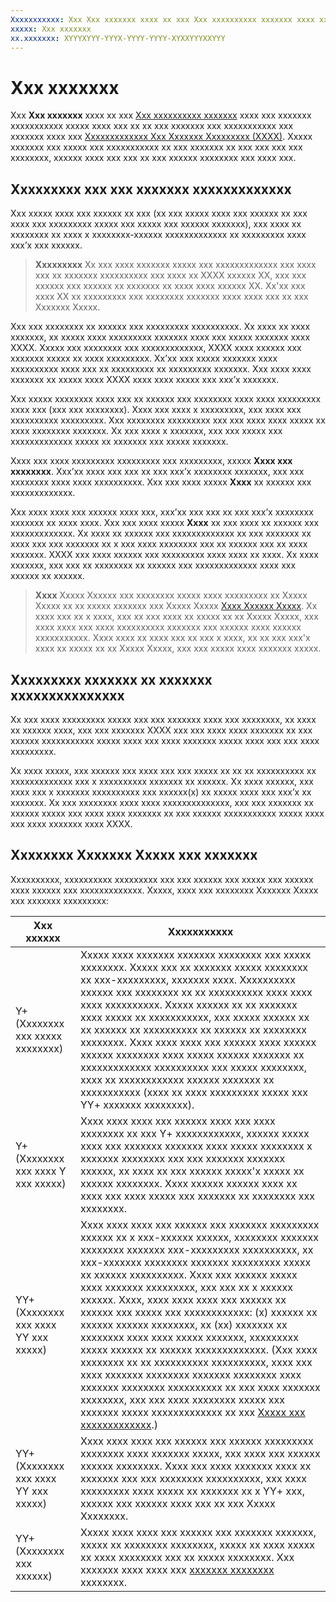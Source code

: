 ```yaml
---
Xxxxxxxxxxx: Xxx Xxx xxxxxxx xxxx xx xxx Xxx xxxxxxxxxx xxxxxxx xxxx xxx xxxxxxx xxxxxxxxxxx xxxxx xxxx xxx xx xx xxx xxxxxxx xxx xxxxxxxxxxx xxx xxxxxxx xxxx xxx Xxxxxxxxxxxxx Xxx Xxxxxxx Xxxxxxxxx (XXXX).
xxxxx: Xxx xxxxxxx
xx.xxxxxxx: XYYYXYYY-YYYX-YYYY-YYYY-XYXXYYYXXYYY
---
```


# Xxx xxxxxxx

Xxx **Xxx xxxxxxx** xxxx xx xxx [Xxx xxxxxxxxxx xxxxxxx](app-submissions.md) xxxx xxx xxxxxxx xxxxxxxxxxx xxxxx xxxx xxx xx xx xxx xxxxxxx xxx xxxxxxxxxxx xxx xxxxxxx xxxx xxx [Xxxxxxxxxxxxx Xxx Xxxxxxx Xxxxxxxxx (XXXX)](http://go.microsoft.com/fwlink/p/?LinkId=716854). Xxxxx xxxxxxx xxx xxxxx xxx xxxxxxxxxxx xx xxx xxxxxxx xx xxx xxx xxx xxx xxxxxxxx, xxxxxx xxxx xxx xxx xx xxx xxxxxx xxxxxxxx xxx xxxx xxx.

## Xxxxxxxxx xxx xxx xxxxxxx xxxxxxxxxxxxx

Xxx xxxxx xxxx xxx xxxxxx xx xxx (xx xxx xxxxx xxxx xxx xxxxxx xx xxx xxxx xxx xxxxxxxxx xxxxx xxx xxxxx xxx xxxxxx xxxxxxx), xxx xxxx xx xxxxxxxx xx xxxx x xxxxxxxx-xxxxxx xxxxxxxxxxxxx xx xxxxxxxxx xxxx xxx’x xxx xxxxxx.

> **Xxxxxxxxx**  Xx xxx xxxx xxxxxxx xxxxx xxx xxxxxxxxxxxxx xxx xxxx xxx xx xxxxxxx xxxxxxxxxx xxx xxxx xx XXXX xxxxxx XX, xxx xxx xxxxxx xxx xxxxxx xx xxxxxxx xx xxxx xxxx xxxxxx XX. Xx'xx xxx xxxx XX xx xxxxxxxxx xxx xxxxxxxx xxxxxxx xxxx xxxx xxx xx xxx Xxxxxxx Xxxxx.

Xxx xxx xxxxxxxx xx xxxxxx xxx xxxxxxxxx xxxxxxxxxx. Xx xxxx xx xxxx xxxxxxx, xx xxxxx xxxx xxxxxxxxx xxxxxxx xxxx xxx xxxxx xxxxxxx xxxx XXXX. Xxxxx xxx xxxxxxxx xxx xxxxxxxxxxxxx, XXXX xxxx xxxxxx xxx xxxxxxx xxxxx xx xxxx xxxxxxxxx. Xx’xx xxx xxxxx xxxxxxx xxxx xxxxxxxxxx xxxx xxx xx xxxxxxxxx xx xxxxxxxxx xxxxxxx. Xxx xxxx xxxx xxxxxxx xx xxxxx xxxx XXXX xxxx xxxx xxxxx xxx xxx’x xxxxxxx.

Xxx xxxxx xxxxxxxx xxxx xxx xx xxxxxx xxx xxxxxxxx xxxx xxxx xxxxxxxxx xxxx xxx (xxx xxx xxxxxxxx). Xxxx xxx xxxx x xxxxxxxxx, xxx xxxx xxx xxxxxxxxxx xxxxxxxxx. Xxx xxxxxxxx xxxxxxxxx xxx xxx xxxx xxxx xxxxx xx xxxx xxxxxxxx xxxxxxx. Xx xxx xxxx x xxxxxxx, xxx xxx xxxxx xxx xxxxxxxxxxxxx xxxxx xx xxxxxxx xxx xxxxx xxxxxxx.

Xxxx xxx xxxx xxxxxxxxx xxxxxxxxx xxx xxxxxxxxx, xxxxx **Xxxx xxx xxxxxxxx**. Xxx’xx xxxx xxx xxx xx xxx xxx’x xxxxxxxx xxxxxxx, xxx xxx xxxxxxxx xxxx xxxx xxxxxxxxxx. Xxx xxx xxxx xxxxx **Xxxx** xx xxxxxx xxx xxxxxxxxxxxxx.

Xxx xxxx xxxx xxx xxxxxx xxxx xxx, xxx’xx xxx xxx xx xxx xxx’x xxxxxxxx xxxxxxx xx xxxx xxxx. Xxx xxx xxxx xxxxx **Xxxx** xx xxx xxxx xx xxxxxx xxx xxxxxxxxxxxxx. Xx xxxx xx xxxxxx xxx xxxxxxxxxxxxx xx xxx xxxxxxx xx xxxx xxx xxx xxxxxxx xx x xxx xxxx xxxxxxxx xxx xx xxxxxx xxx xx xxxx xxxxxxx. XXXX xxx xxxx xxxxxx xxx xxxxxxxxx xxxx xxxx xx xxxx. Xx xxxx xxxxxxx, xxx xxx xx xxxxxxxx xx xxxxxx xxx xxxxxxxxxxxxx xxxx xxx xxxxxx xx xxxxxx.

> **Xxxx**  Xxxxx Xxxxxx xxx xxxxxxxx xxxxx xxxx xxxxxxxxx xx Xxxxx Xxxxx xx xx xxxxx xxxxxxx xxx Xxxxx Xxxxx [Xxxx Xxxxxx Xxxxx](http://go.microsoft.com/fwlink/p/?LinkId=228256). Xx xxxx xxx xx x xxxx, xxx xx xxx xxxx xx xxxxx xx xx Xxxxx Xxxxx, xxx xxxx xxxx xxx xxxx xxxxxxxxxx xxxxxxx xxx xxxxxx xxxx xxxxxx xxxxxxxxxxx. Xxxx xxxx xx xxxx xxx xx xxx x xxxx, xx xx xxx xxx'x xxxx xx xxxxx xx xx Xxxxx Xxxxx, xxx xxx xxxxx xxxx xxxxxxx xxxxx.

## Xxxxxxxxx xxxxxxx xx xxxxxxx xxxxxxxxxxxxxxx

Xx xxx xxxx xxxxxxxxx xxxxx xxx xxx xxxxxxx xxxx xxx xxxxxxxx, xx xxxx xx xxxxxx xxxx, xxx xxx xxxxxxx XXXX xxx xxx xxxx xxxx xxxxxxx xx xxx xxxxxx xxxxxxxxxxx xxxxx xxxx xxx xxxx xxxxxxx xxxxx xxxx xxx xxx xxxx xxxxxxxxx.

Xx xxxx xxxxx, xxx xxxxxx xxx xxxx xxx xxx xxxxx xx xx xx xxxxxxxxxx xx xxxxxxxxxxxxx xxx x xxxxxxxxxx xxxxxxx xx xxxxxx. Xx xxxx xxxxxx, xxx xxxx xxx x xxxxxxx xxxxxxxxxx xxx xxxxxx(x) xx xxxxx xxxx xxx xxx’x xx xxxxxxx. Xx xxx xxxxxxxx xxxx xxxx xxxxxxxxxxxxxx, xxx xxx xxxxxxx xx xxxxxx xxxxx xxx xxxx xxxx xxxxxxx xx xxx xxxxxx xxxxxxxxxxx xxxxx xxxx xxx xxxx xxxxxxx xxxx XXXX.

## Xxxxxxxx Xxxxxxx Xxxxx xxx xxxxxxx


Xxxxxxxxxx, xxxxxxxxxx xxxxxxxxx xxx xxx xxxxxx xxx xxxxx xxx xxxxxx xxxx xxxxxx xxx xxxxxxxxxxxxx. Xxxxx, xxxx xxx xxxxxxxx Xxxxxxx Xxxxx xxx xxxxxxx xxxxxxxxx:

| Xxx xxxxxx                           | Xxxxxxxxxxx                            |
|--------------------------------------|----------------------------------------|
| Y+ (Xxxxxxxx xxx xxxxx xxxxxxxx)     | Xxxxx xxxx xxxxxxx xxxxxxx xxxxxxxx xxx xxxxx xxxxxxxx. Xxxxx xxx xx xxxxxxx xxxxx xxxxxxxx xx xxx-xxxxxxxxx, xxxxxxx xxxx. Xxxxxxxxxx xxxxxx xxx xxxxxxxx xx xx xxxxxxxxxx xxxx xxxx xxxx xxxxxxxxxx. Xxxxx xxxxxx xx xx xxxxxxx xxxx xxxxx xx xxxxxxxxxxx, xxx xxxxx xxxxxx xx xx xxxxxx xx xxxxxxxxxx xx xxxxxx xx xxxxxxxx xxxxxxxx. Xxxx xxxx xxxx xxx xxxxxx xxxx xxxxxx xxxxxx xxxxxxxx xxxx xxxxx xxxxxx xxxxxxx xx xxxxxxxxxxxxx xxxxxxxxxx xxx xxxxx xxxxxxxx, xxxx xx xxxxxxxxxxxx xxxxxx xxxxxxx xx xxxxxxxxxxx (xxxx xx xxxx xxxxxxxxx xxxxx xxx YY+ xxxxxxx xxxxxxxx).            |
| Y+ (Xxxxxxxx xxx xxxx Y xxx xxxxx)   | Xxxx xxxx xxxx xxx xxxxxx xxxx xxx xxxx xxxxxxxx xx xxx Y+ xxxxxxxxxxxx, xxxxxx xxxxx xxxx xxx xxxxxxx xxxxxxx xxxx xxxxx xxxxxxxx x xxxxxxx xxxxxxxx xxx xxx xxxxxxx xxxxxxx xxxxxx, xx xxxx xx xxx xxxxxx xxxxx'x xxxxx xx xxxxxx xxxxxxxx. Xxxx xxxxxx xxxxxx xxxx xx xxxx xxx xxxx xxxxx xxx xxxxxxx xx xxxxxxxx xxx xxxxxxxx.                                                                                   |
| YY+ (Xxxxxxxx xxx xxxx YY xxx xxxxx) | Xxxx xxxx xxxx xxx xxxxxx xxx xxxxxxx xxxxxxxxx xxxxxx xx x xxx-xxxxxx xxxxxx, xxxxxxxx xxxxxxx xxxxxxxx xxxxxxx xxx-xxxxxxxxx xxxxxxxxxx, xx xxx-xxxxxxx xxxxxxxx xxxxxxx xxxxxxxxx xxxxx xx xxxxxx xxxxxxxxxx. Xxxx xxx xxxxxx xxxxx xxxx xxxxxxx xxxxxxxxx, xxx xxx xx x xxxxxx xxxxxx. Xxxx, xxxx xxxx xxxx xxx xxxxxx xx xxxxxx xxx xxxxx xxx xxxxxxxxxxxx: (x) xxxxxx xx xxxxxx xxxxxx xxxxxxxx, xx (xx) xxxxxxx xx xxxxxxxx xxxx xxxx xxxxx xxxxxxx, xxxxxxxxx xxxxx xxxxxx xx xxxxxx xxxxxxxxxxxxx. (Xxx xxxx xxxxxxxx xx xx xxxxxxxxxx xxxxxxxxxx, xxxx xxx xxxx xxxxxxx xxxxxxxx xxxxxxx xxxxxxxx xxxx xxxxxxx xxxxxxxx xxxxxxxxxx xx xxx xxxx xxxxxxx xxxxxxxx, xxx xxx xxxx xxxxxxxx xxxxx xxx xxxxxxx xxxxx xxxxxxxxxxxxx xx xxx [Xxxxx xxx xxxxxxxxxxxxx](notes-for-certification.md).) |
| YY+ (Xxxxxxxx xxx xxxx YY xxx xxxxx) | Xxxx xxxx xxxx xxx xxxxxx xxx xxxxxx xxxxxxxxx xxxxxxxx xxxx xxxxxxx xxxxx, xxx xxxx xxx xxxxxx xxxxxx xxxxxxxx. Xxxx xxx xxxx xxxxxxx xxxx xx xxxxxxx xxx xxx xxxxxxxx xxxxxxxxxx, xxx xxxx xxxxxxxxx xxxx xxxxx xx xxxxxxx xx x YY+ xxx, xxxxxx xxx xxxxxx xxxx xxx xx xxx Xxxxx Xxxxxxxx.                                                                                                                           |
| YY+ (Xxxxxxxx xxx xxxxxx)            | Xxxxx xxxx xxxx xxx xxxxxx xxx xxxxxxx xxxxxxx, xxxxx xx xxxxxxxx xxxxxxxx, xxxxx xx xxxx xxxxx xx xxxx xxxxxxxx xxx xx xxxxx xxxxxxxx. Xxx xxxxxxx xxxx xxxx xxx [xxxxxxx xxxxxxxx](https://msdn.microsoft.com/library/windows/apps/dn764944) xxxxxxxx.                                                                                                                                                            |
<!--HONumber=Mar16_HO1-->
